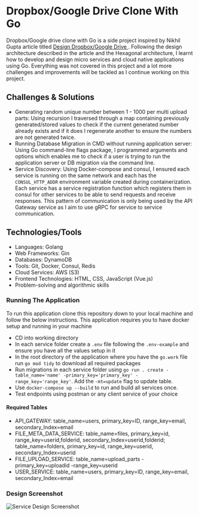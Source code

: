 # Dropbox/Google Drive Clone With Go

Dropbox/Google drive clone with Go is a side project inspired by Nikhil Gupta article titled [Design Dropbox/Google Drive
](https://nikhilgupta1.medium.com/design-dropbox-google-drive-81cd343571a8). Following the design architecture described in the article and the Hexagonal architecture, I learnt how to develop and design micro services and cloud native applications using Go. Everything was not covered in this project and a lot more challenges and improvements will be tackled as I continue working on this project.

## Challenges & Solutions

- Generating random unique number between 1 - 1000 per multi upload parts: Using recursion I traversed through a map containing previously generated/stored values to check if the current generated number already exists and if it does I regenerate another to ensure the numbers are not generated twice.
- Running Database Migration in CMD without running application server: Using Go command-line flags package, I programmed arguments and options which enables me to check if a user is trying to run the application server or DB migration via the command line.
- Service Discovery: Using Docker-compose and consul, I ensured each service is running on the same network and each has the `CONSUL_HTTP_ADDR` environment variable created during containerization. Each service has a service registration function which registers them in consul for other services to be able to send requests and receive responses. This pattern of communication is only being used by the API Gateway service as I aim to use gRPC for service to service communication.

## Technologies/Tools

- Languages: Golang
- Web Frameworks: Gin
- Databases: DynamoDB
- Tools: Git, Docker, Consul, Redis
- Cloud Services: AWS (S3)
- Frontend Technologies: HTML, CSS, JavaScript (Vue.js)
- Problem-solving and algorithmic skills

### Running The Application

To run this application clone this repository down to your local machine and follow the below instructions. This application requires you to have docker setup and running in your machine

- CD into working directory
- In each service folder create a `.env` file following the `.env-example` and ensure you have all the values setup in it
- In the root directory of the application where you have the `go.work` file run `go mod tidy` to download all required packages
- Run migrations in each service folder using `go run . create -table_name='name' -primary_key='primary_key' -range_key='range_key'`. Add the `-mt=update` flag to update table.
- Use `docker-compose up --build` to run and build all services once.
- Test endpoints using postman or any client service of your choice

#### Required Tables

- API_GATEWAY: table_name=users, primary_key=ID, range_key=email, secondary_Index=email
- FILE_META_DATA_SERVICE: table_name=files, primary_key=id, range_key=userid,folderid, secondary_Index=userid,folderid; table_name=folders, primary_key=id, range_key=userid, secondary_Index=userid
- FILE_UPLOAD_SERVICE: table_name=upload_parts -primary_key=uploadid -range_key=userid
- USER_SERVICE: table_name=users, primary_key=ID, range_key=email, secondary_Index=email

### Design Screenshot

![Service Design Screenshot](https://miro.medium.com/v2/resize:fit:828/format:webp/1*XlJby2-ltVG3b7lNm35haA.png)
